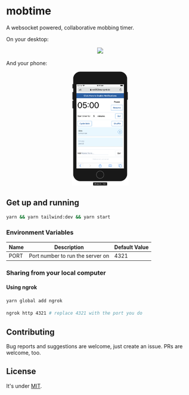 # mobtime

A websocket powered, collaborative mobbing timer.

On your desktop:

<p align="center">
  <img src="./docs/screenshot.png" width="30%" height="auto" />
</p>

And your phone:

<p align="center">
  <img src="./docs/screenshot-mobile.png" width="30%" height="auto" />
</p>

## Get up and running

```bash
yarn && yarn tailwind:dev && yarn start
```

### Environment Variables

| Name            | Description                      | Default Value      |
| --------------- | -------------------------------- | ------------------ |
| PORT            | Port number to run the server on | 4321               |

### Sharing from your local computer

#### Using ngrok

```bash
yarn global add ngrok

ngrok http 4321 # replace 4321 with the port you do
```

## Contributing

Bug reports and suggestions are welcome, just create an issue. PRs are welcome, too.

## License

It's under [MIT](./LICENSE.md).
